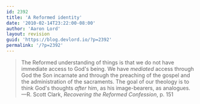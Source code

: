 ```yaml
---
id: 2392
title: 'A Reformed identity'
date: '2010-02-14T23:22:00-08:00'
author: 'Aaron Lord'
layout: revision
guid: 'https://blog.devlord.io/?p=2392'
permalink: '/?p=2392'
---
```


<blockquote>The Reformed understanding of things is that we do not have immediate access to God's being.  We have <i>mediated</i> access through God the Son incarnate and through the preaching of the gospel and the administration of the sacraments.  The goal of our theology is to think God's thoughts <i>after</i> him, as his image-bearers, as analogues.  —R. Scott Clark, <i>Recovering the Reformed Confession</i>, p. 151</blockquote><div class="blogger-post-footer"><img width='1' height='1' src="/blog/a-reformed-identity/"' /></div>